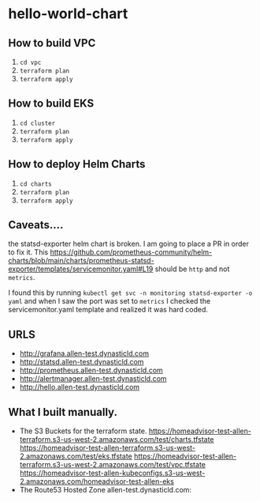 # hello-world-chart

## How to build VPC

1. `cd vpc`
2. `terraform plan`
3. `terraform apply`

## How to build EKS

1. `cd cluster`
2. `terraform plan`
3. `terraform apply`

## How to deploy Helm Charts

1. `cd charts`
2. `terraform plan`
3. `terraform apply`

## Caveats....
the statsd-exporter helm chart is broken. I am going to place a PR in order to fix it.
This https://github.com/prometheus-community/helm-charts/blob/main/charts/prometheus-statsd-exporter/templates/servicemonitor.yaml#L19 should be `http` and not `metrics`.

I found this by running `kubectl get svc -n monitoring statsd-exporter -o yaml` and when I saw the port was set to `metrics` I checked the servicemonitor.yaml template and realized it was hard coded.

## URLS

* http://grafana.allen-test.dynasticld.com
* http://statsd.allen-test.dynasticld.com
* http://prometheus.allen-test.dynasticld.com
* http://alertmanager.allen-test.dynasticld.com
* http://hello.allen-test.dynasticld.com

## What I built manually.

* The S3 Buckets for the terraform state.
  https://homeadvisor-test-allen-terraform.s3-us-west-2.amazonaws.com/test/charts.tfstate
  https://homeadvisor-test-allen-terraform.s3-us-west-2.amazonaws.com/test/eks.tfstate
  https://homeadvisor-test-allen-terraform.s3-us-west-2.amazonaws.com/test/vpc.tfstate
  https://homeadvisor-test-allen-kubeconfigs.s3-us-west-2.amazonaws.com/homeadvisor-test-allen-eks
* The Route53 Hosted Zone allen-test.dynasticld.com: